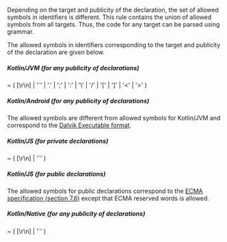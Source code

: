 Depending on the target and publicity of the declaration, the set of allowed symbols in identifiers is different.
This rule contains the union of allowed symbols from all targets.
Thus, the code for any target can be parsed using grammar.

The allowed symbols in identifiers corresponding to the target and publicity of the declaration are given below.

##### Kotlin/JVM (for any publicity of declarations)

<div class="grammar-description">
    <span class="grammar-string">~</span>
    <span class="grammar-symbol">(</span>
    <span class="grammar-string">[\r\n]</span>
    <span class="grammar-symbol">|</span>
    <span class="grammar-string">'`'</span>
    <span class="grammar-symbol">|</span>
    <span class="grammar-string">'.'</span>
    <span class="grammar-symbol">|</span>
    <span class="grammar-string">';'</span>
    <span class="grammar-symbol">|</span>
    <span class="grammar-string">':'</span>
    <span class="grammar-symbol">|</span>
    <span class="grammar-string">'\'</span>
    <span class="grammar-symbol">|</span>
    <span class="grammar-string">'/'</span>
    <span class="grammar-symbol">|</span>
    <span class="grammar-string">'['</span>
    <span class="grammar-symbol">|</span>
    <span class="grammar-string">']'</span>
    <span class="grammar-symbol">|</span>
    <span class="grammar-string">'<'</span>
    <span class="grammar-symbol">|</span>
    <span class="grammar-string">'>'</span>
    <span class="grammar-symbol">)</span>
</div>

##### Kotlin/Android (for any publicity of declarations)

The allowed symbols are different from allowed symbols for Kotlin/JVM and correspond to the <a href="https://source.android.com/devices/tech/dalvik/dex-format#simplename" target="_blank">Dalvik Executable format</a>.

##### Kotlin/JS (for private declarations)

<div class="grammar-description">
    <span class="grammar-string">~</span>
    <span class="grammar-symbol">(</span>
    <span class="grammar-string">[\r\n]</span>
    <span class="grammar-symbol">|</span>
    <span class="grammar-string">'`'</span>
    <span class="grammar-symbol">)</span>
</div>

##### Kotlin/JS (for public declarations)

The allowed symbols for public declarations correspond to the <a href="https://www.ecma-international.org/ecma-262/5.1/#sec-7.6" target="_blank">ECMA specification (section 7.6)</a> except that ECMA reserved words is allowed.

##### Kotlin/Native (for any publicity of declarations)

<div class="grammar-description">
    <span class="grammar-string">~</span>
    <span class="grammar-symbol">(</span>
    <span class="grammar-string">[\r\n]</span>
    <span class="grammar-symbol">|</span>
    <span class="grammar-string">'`'</span>
    <span class="grammar-symbol">)</span>
</div>

<br />